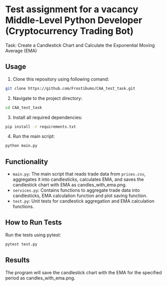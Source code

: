 # Test assignment for a vacancy Middle-Level Python Developer (Cryptocurrency Trading Bot)
Task: Create a Candlestick Chart and Calculate the Exponential Moving Average (EMA)

## Usage
1. Clone this repository using following comand:
```sh
git clone https://github.com/Frostibums/CAA_test_task.git
```

2. Navigate to the project directory:
```sh
cd CAA_test_task
```

3. Install all required dependencies:
```sh
pip install -r requirements.txt
```

4. Run the main script:
```sh
python main.py
```

## Functionality
- `main.py`: The main script that reads trade data from `prices.csv`, aggregates it into candlesticks, calculates EMA, and saves the candlestick chart with EMA as candles_with_ema.png.
- `services.py`: Contains functions to aggregate trade data into candlesticks, EMA calculation function and plot saving function.
- `test.py`: Unit tests for candlestick aggregation and EMA calculation functions.

## How to Run Tests
Run the tests using pytest:
```sh
pytest test.py
```

## Results
The program will save the candlestick chart with the EMA for the specified period as candles_with_ema.png.
